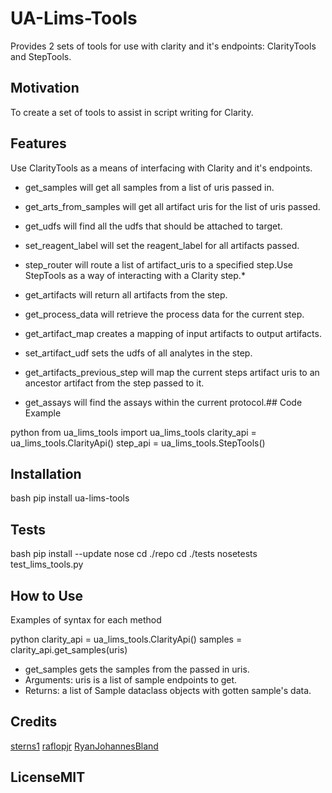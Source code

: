 # UA-Lims-Tools

Provides 2 sets of tools for use with clarity and it's endpoints: ClarityTools
and StepTools.

## Motivation

To create a set of tools to assist in script writing for Clarity.

## Features

Use ClarityTools as a means of interfacing with Clarity and it's endpoints.

* get_samples will get all samples from a list of uris passed in.

* get_arts_from_samples will get all artifact uris for the list of uris passed.

* get_udfs will find all the udfs that should be attached to target.

* set_reagent_label will set the reagent_label for all artifacts passed.

* step_router will route a list of artifact_uris to a specified step.Use StepTools as a way of interacting with a Clarity step.*

* get_artifacts will return all artifacts from the step.

* get_process_data will retrieve the process data for the current step.

* get_artifact_map creates a mapping of input artifacts to output artifacts.

* set_artifact_udf sets the udfs of all analytes in the step.

* get_artifacts_previous_step will map the current steps artifact uris to an ancestor artifact from the step passed to it.

* get_assays will find the assays within the current protocol.## Code Example

python
from ua_lims_tools import ua_lims_tools
clarity_api = ua_lims_tools.ClarityApi()
step_api = ua_lims_tools.StepTools()

## Installation

bash
pip install ua-lims-tools

## Tests

bash
pip install --update nose
cd ./repo
cd ./tests
nosetests test_lims_tools.py

## How to Use

Examples of syntax for each method

python
clarity_api = ua_lims_tools.ClarityApi()
samples = clarity_api.get_samples(uris)

* get_samples gets the samples from the passed in uris.
* Arguments: uris is a list of sample endpoints to get.
* Returns: a list of Sample dataclass objects with gotten sample's data.

## Credits

[sterns1](https://github.com/sterns1)
[raflopjr](https://github.com/raflopjr)
[RyanJohannesBland](https://github.com/RyanJohannesBland)

## LicenseMIT